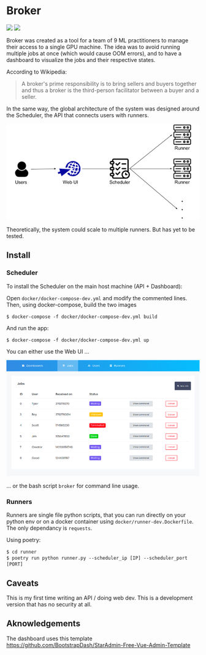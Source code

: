 # Broker
![](https://github.com/khazit/Broker/workflows/Backend%20CI%20Pipeline/badge.svg)
![](https://github.com/khazit/Broker/workflows/Runner%20CI%20Pipeline/badge.svg)

Broker was created as a tool for a team of 9 ML practitioners to manage their 
access to a single GPU machine. The idea was to avoid running multiple jobs at
once (which would cause OOM errors), and to have a dashboard to visualize the 
jobs and their respective states.

According to Wikipedia:
> A broker's prime responsibility is to bring sellers and buyers together and 
> thus a broker is the third-person facilitator between a buyer and a seller.

In the same way, the global architecture of the system was designed around the
Scheduler, the API that connects users with runners. 

<p align="center">
  <img src="architecture.png">
</p>

Theoretically, the system could scale to multiple runners. But has yet to be
tested.

## Install
### Scheduler
To install the Scheduler on the main host machine (API + Dashboard):

Open `docker/docker-compose-dev.yml` and modify the commented lines. Then,
using docker-compose, build the two images
```
$ docker-compose -f docker/docker-compose-dev.yml build
```

And run the app:
```
$ docker-compose -f docker/docker-compose-dev.yml up
```

You can either use the Web UI ...

<p align="center">
  <img src="web_ui.png">
</p>

... or the bash script `broker` for command line usage.

### Runners
Runners are single file python scripts, that you can run directly on your
python env or on a docker container using `docker/runner-dev.Dockerfile`.
The only dependancy is `requests`.

Using poetry:
```
$ cd runner
$ poetry run python runner.py --scheduler_ip [IP] --scheduler_port [PORT]
```

## Caveats
This is my first time writing an API / doing web dev. This is a development
version that has no security at all. 

## Aknowledgements
The dashboard uses this template 
<https://github.com/BootstrapDash/StarAdmin-Free-Vue-Admin-Template>

